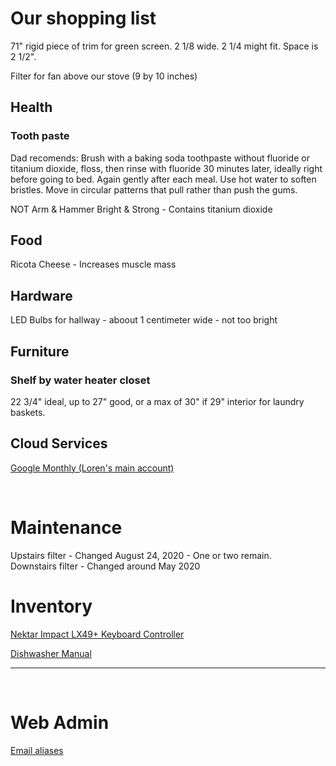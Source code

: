 # Our shopping list 

71" rigid piece of trim for green screen. 2 1/8 wide. 2 1/4 might fit. Space is 2 1/2".

Filter for fan above our stove (9 by 10 inches)  


## Health

### Tooth paste  

Dad recomends: Brush with a baking soda toothpaste without fluoride or titanium dioxide, floss, then rinse with fluoride 30 minutes later, ideally right before going to bed. Again gently after each meal. Use hot water to soften bristles. Move in circular patterns that pull rather than push the gums.  

<!--
[Jason Sea Fresh Anti-Cavity and Strengthening Gel Toothpaste - Deep Sea Spearmint](https://www.amazon.com/Jason-Fresh-Anti-Cavity-Strengthening-Toothpaste/dp/B00J7G0HLA/ref=sr_1_2?dchild=1&keywords=JASON+Spearmint+Deep+Sea+anti-cavity&qid=1596992472&s=beauty&sr=1-2)

[JASON Simply Coconut Strengthening Toothpaste, Coconut Mint](https://www.amazon.com/gp/product/B074D96PLL/ref=ox_sc_act_title_2?smid=ATVPDKIKX0DER&psc=1)
-->

NOT Arm & Hammer Bright & Strong - Contains titanium dioxide  

## Food

Ricota Cheese - Increases muscle mass  


## Hardware  

LED Bulbs for hallway - aboout 1 centimeter wide - not too bright

## Furniture

### Shelf by water heater closet  
22 3/4" ideal, up to 27" good, or a max of 30" if 29" interior for laundry baskets.  

## Cloud Services

[Google Monthly (Loren's main account)](https://console.cloud.google.com/billing/017EC7-2CC5B8-9ED176/history?organizationId=612484903596)  

<br>

# Maintenance

Upstairs filter - Changed August 24, 2020 - One or two remain.  
Downstairs filter - Changed around May 2020

# Inventory

[Nektar Impact LX49+ Keyboard Controller](https://smile.amazon.com/Controlador-teclado-Nektar-IMPACT-LX49/dp/B01HZWL64O/ref=pb_allspark_session_sims_desktop_267_4)

[Dishwasher Manual](https://downloadcenter.samsung.com/content/UM/201504/20150413184925371/DW80H994_DD68-00164A-03_EN_MES.pdf)
<!--
Sorta works
Drain plug for kitchen sink - no holes.  (4.5 inches over 3.5 inch hole.)  
-->

<hr><br>

# Web Admin

[Email aliases](https://admin.google.com/ac/users/2nusc190wm6dap/profile)